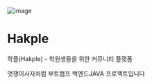 ![image](https://github.com/user-attachments/assets/ef6df95a-ed6e-47d6-8c73-6e4d1624299a)



# Hakple
학플(Hakple) - 학원생들을 위한 커뮤니티 플랫폼

멋쟁이사자처럼 부트캠프 백엔드JAVA 프로젝트입니다
